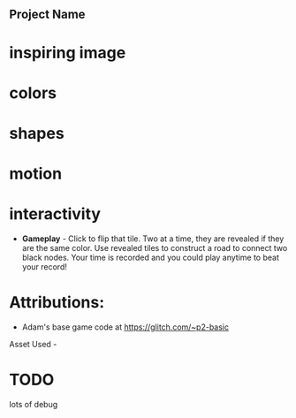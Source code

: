 ## Project Name

# inspiring image

# colors

# shapes

# motion

# interactivity

- **Gameplay** - Click to flip that tile. Two at a time, they are revealed if they are the same color. Use revealed tiles to construct a road to connect two black nodes. 
Your time is recorded and you could play anytime to beat your record! 

# Attributions:

- Adam's base game code at https://glitch.com/~p2-basic

Asset Used -

# TODO

lots of debug

